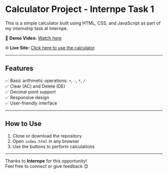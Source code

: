 # Calculator Project - Internpe Task 1

This is a simple calculator built using HTML, CSS, and JavaScript as part of my internship task at Internpe.

🎥 **Demo Video:** [Watch here](https://youtu.be/ij6TXJWGz4Y)

🌐 **Live Site:** [Click here to use the calculator](https://haritha-vana.github.io/internpe-task1-calculator/)

---

## Features
✅ Basic arithmetic operations: `+`, `-`, `*`, `/`  
✅ Clear (AC) and Delete (DE)  
✅ Decimal point support  
✅ Responsive design  
✅ User-friendly interface

---

## How to Use
1. Clone or download the repository
2. Open `index.html` in any browser
3. Use the buttons to perform calculations

---

Thanks to **Internpe** for this opportunity!  
Feel free to connect or give feedback 😊
